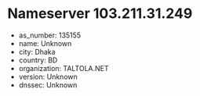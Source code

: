 # Nameserver 103.211.31.249

* as_number: 135155
* name: Unknown
* city: Dhaka
* country: BD
* organization: TALTOLA.NET
* version: Unknown
* dnssec: Unknown
